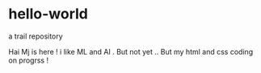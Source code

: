 # hello-world
a trail repository

Hai Mj is here ! i like ML and AI . But not yet .. 
But my html and css coding on progrss !
